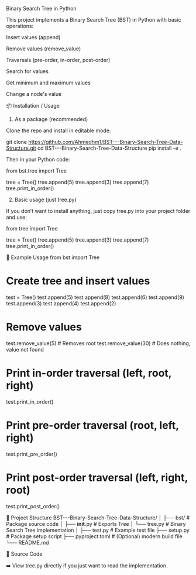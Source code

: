 Binary Search Tree in Python

This project implements a Binary Search Tree (BST) in Python with basic operations:

Insert values (append)

Remove values (remove_value)

Traversals (pre-order, in-order, post-order)

Search for values

Get minimum and maximum values

Change a node's value

📦 Installation / Usage
1. As a package (recommended)

Clone the repo and install in editable mode:

git clone https://github.com/Ahmedhm1/BST---Binary-Search-Tree-Data-Structure.git
cd BST---Binary-Search-Tree-Data-Structure
pip install -e .


Then in your Python code:

from bst.tree import Tree

tree = Tree()
tree.append(5)
tree.append(3)
tree.append(7)
tree.print_in_order()




2. Basic usage (just tree.py)

If you don’t want to install anything, just copy tree.py into your project folder and use:

from tree import Tree

tree = Tree()
tree.append(5)
tree.append(3)
tree.append(7)
tree.print_in_order()

🔎 Example Usage
from bst import Tree

# Create tree and insert values
test = Tree()
test.append(5)
test.append(8)
test.append(6)
test.append(9)
test.append(3)
test.append(4)
test.append(2)

# Remove values
test.remove_value(5)   # Removes root
test.remove_value(30)  # Does nothing, value not found

# Print in-order traversal (left, root, right)
test.print_in_order()

# Print pre-order traversal (root, left, right)
test.print_pre_order()

# Print post-order traversal (left, right, root)
test.print_post_order()

📂 Project Structure
BST---Binary-Search-Tree-Data-Structure/
│
├── bst/              # Package source code
│   ├── __init__.py   # Exports Tree
│   └── tree.py       # Binary Search Tree implementation
│
├── test.py           # Example test file
├── setup.py          # Package setup script
├── pyproject.toml    # (Optional) modern build file
└── README.md

📖 Source Code

➡️ View tree.py
 directly if you just want to read the implementation.
